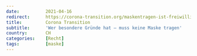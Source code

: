 ```yaml
---
date:          2021-04-16
redirect:      https://corona-transition.org/maskentragen-ist-freiwillig-und-das-zahlen-von-bussen-ebenso
title:         Corona Transition
subtitle:      'Wer besondere Gründe hat – muss keine Maske tragen'
country:       CH
categories:    [Recht]
tags:          [maske]
---
```

